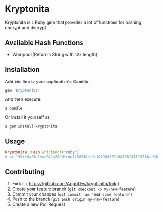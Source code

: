 # Kryptonita

Kryptonita is a Ruby gem that provides a lot of functions for hashing, encrypt and decrypt

## Available Hash Functions

- Whirlpool (Return a String with 128 length)

## Installation

Add this line to your application's Gemfile:

```ruby
gem 'kryptonita'
```

And then execute:

    $ bundle

Or install it yourself as:

    $ gem install kryptonita

## Usage

```ruby
Kryptonita::Hash.whirlpool("ruby")
# => "95fc6a05b1edd849a202d9cdb1158930cf1e101900357a8816b743520710be2487c890c3bfb2b70f2308f7e8737473a477bb44950516c23e53a2993091faa9d2"
```

## Contributing

1. Fork it ( https://github.com/AngoDev/kryptonita/fork )
2. Create your feature branch (`git checkout -b my-new-feature`)
3. Commit your changes (`git commit -am 'Add some feature'`)
4. Push to the branch (`git push origin my-new-feature`)
5. Create a new Pull Request
